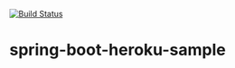 
[![Build Status](https://travis-ci.org/kuldeepsidhu88/spring-boot-heroku-sample.svg?branch=master)](https://travis-ci.org/kuldeepsidhu88/spring-boot-heroku-sample)
# spring-boot-heroku-sample
